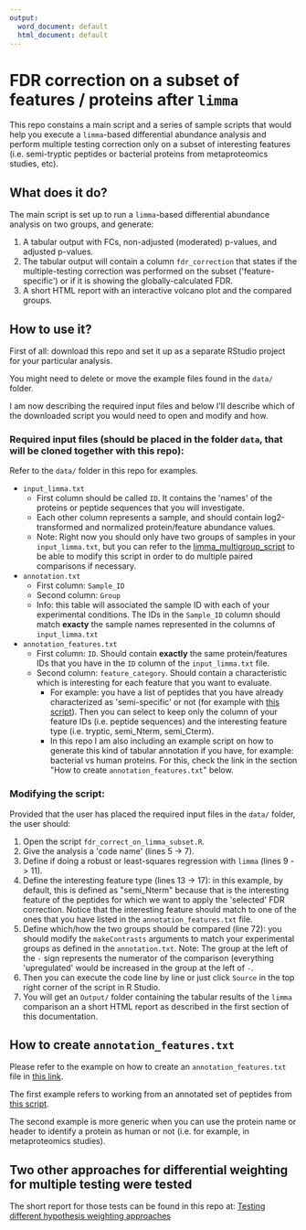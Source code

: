 ```yaml
---
output:
  word_document: default
  html_document: default
---
```

# FDR correction on a subset of features / proteins after `limma`

This repo constains a main script and a series of sample scripts that would help you execute a `limma`-based differential abundance analysis and perform multiple testing correction only on a subset of interesting features (i.e. semi-tryptic peptides or bacterial proteins from metaproteomics studies, etc). 

## What does it do?

The main script is set up to run a `limma`-based differential abundance analysis on two groups, and generate: 

1. A tabular output with FCs, non-adjusted (moderated) p-values,  and adjusted p-values.
2. The tabular output will contain a column `fdr_correction` that states if the multiple-testing correction was performed on the subset ('feature-specific') or if it is showing the globally-calculated FDR.
3. A short HTML report with an interactive volcano plot and the compared groups.

## How to use it?

First of all: download this repo and set it up as a separate RStudio project for your particular analysis.

You might need to delete or move the example files found in the `data/` folder.

I am now describing the required input files and below I'll describe which of the downloaded script you would need to open and modify and how.

### Required input files (should be placed in the folder `data`, that will be cloned together with this repo):

Refer to the `data/` folder in this repo for examples.

* `input_limma.txt`
  * First column should be called `ID`. It contains the 'names' of the proteins or peptide sequences that you will investigate.
  * Each other column represents a sample, and should contain log2-transformed and normalized protein/feature abundance values.
  * Note: Right now you should only have two groups of samples in your `input_limma.txt`, but you can refer to the [limma_multigroup_script](https://github.com/MiguelCos/limma_multi_group) to be able to modify this script in order to do multiple paired comparisons if necessary.
* `annotation.txt`
  * First column: `Sample_ID`
  * Second column: `Group`
  * Info: this table will associated the sample ID with each of your experimental conditions. The IDs in the `Sample_ID` column should match __exacty__ the sample names represented in the columns of `input_limma.txt`
* `annotation_features.txt`
  * First column: `ID`. Should contain __exactly__ the same protein/features IDs that you have in the `ID` column of the `input_limma.txt` file.
  * Second column: `feature_category`. Should contain a characteristic which is interesting for each feature that you want to evaluate.
    * For example: you have a list of peptides that you have already characterized as 'semi-specific' or not (for example with [this script](https://github.com/MiguelCos/mapping_peptides_to_proteins_from_fasta_file)). Then you can select to keep only the column of your feature IDs (i.e. peptide sequences) and the interesting feature type (i.e. tryptic, semi_Nterm, semi_Cterm).
    * In this repo I am also including an example script on how to generate this kind of tabular annotation if you have, for example: bacterial vs human proteins. For this, check the link in the section "How to create `annotation_features.txt`" below.

### Modifying the script:  

Provided that the user has placed the required input files in the `data/` folder, the user should:

1. Open the script `fdr_correct_on_limma_subset.R`.
2. Give the analysis a 'code name' (lines 5 -> 7).
3. Define if doing a robust or least-squares regression with `limma` (lines 9 -> 11).
4. Define the interesting feature type (lines 13 -> 17): in this example, by default, this is defined as "semi_Nterm" because that is the interesting feature of the peptides for which we want to apply the 'selected' FDR correction. Notice that the interesting feature should match to one of the ones that you have listed in the `annotation_features.txt` file. 
5. Define which/how the two groups should be compared (line 72): you should modify the `makeContrasts` arguments to match your experimental groups as defined in the `annotation.txt`. Note: The group at the left of the `-` sign represents the numerator of the comparison (everything 'upregulated' would be increased in the group at the left of `-`.
6. Then you can execute the code line by line or just click `Source` in the top right corner of the script in R Studio.
7. You will get an `Output/` folder containing the tabular results of the `limma` comparison an a short HTML report as described in the first section of this documentation. 

## How to create `annotation_features.txt`

Please refer to the example on how to create an `annotation_features.txt` file in [this link](https://github.com/MiguelCos/limma_FDR_on_feature_subset/blob/main/Rmds/how_to_generate_annotation_features.md).

The first example refers to working from an annotated set of peptides from [this script](https://github.com/MiguelCos/mapping_peptides_to_proteins_from_fasta_file).

The second example is more generic when you can use the protein name or header to identify a protein as human or not (i.e. for example, in metaproteomics studies).

## Two other approaches for differential weighting for multiple testing were tested

The short report for those tests can be found in this repo at: [Testing different hypothesis weighting approaches](https://github.com/MiguelCos/limma_FDR_on_feature_subset/blob/main/Rmds/test_fdr_correction_approaches_semi_tryptic_peptides_tmt16plex_dataset.md#distribution-of-adjusted-p-values-per-approach)





